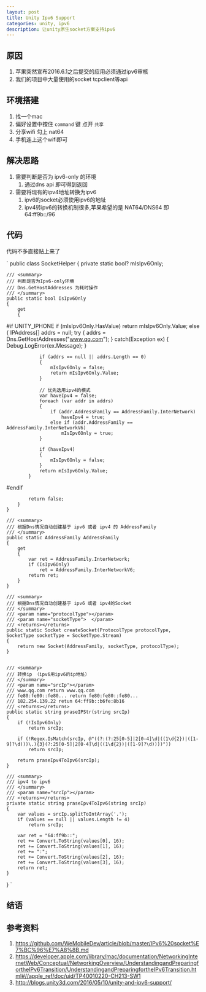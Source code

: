 ```yaml
---
layout: post
title: Unity Ipv6 Support
categories: unity, ipv6
description: 让unity原生socket方案支持ipv6
---
```


## 原因

1. 苹果突然宣布2016.6.1之后提交的应用必须通过ipv6审核
1. 我们的项目中大量使用的socket tcpclient等api

## 环境搭建

1. 找一个mac
1. 偏好设置中按住 `command` 键 点开 `共享`
1. 分享wifi 勾上 nat64
1. 手机连上这个wifi即可

## 解决思路

1. 需要判断是否为 ipv6-only 的环境
    1. 通过dns api 即可得到返回
1. 需要将现有的ipv4地址转换为ipv6
    1. ipv6的socket必须使用ipv6的地址
    1. ipv4转ipv6的转换机制很多,苹果希望的是 NAT64/DNS64 即 64:ff9b::/96

## 代码

代码不多直接贴上来了

`
public class SocketHelper
{
    private static bool? mIsIpv6Only;

    /// <summary>
    /// 判断是否为Ipv6-only环境 
    /// Dns.GetHostAddresses 为耗时操作
    /// </summary>
    public static bool IsIpv6Only
    {
        get
        {
#if UNITY_IPHONE
            if (mIsIpv6Only.HasValue)
                return mIsIpv6Only.Value;
            else
            {
                IPAddress[] addrs = null;
                try
                {
                    addrs = Dns.GetHostAddresses("www.qq.com");
                }
                catch(Exception ex)
                {
                    Debug.LogError(ex.Message);
                }

                if (addrs == null || addrs.Length == 0)
                {
                    mIsIpv6Only = false;
                    return mIsIpv6Only.Value;
                }

                // 优先选用ipv4的模式
                var haveIpv4 = false;
                foreach (var addr in addrs)
                {
                    if (addr.AddressFamily == AddressFamily.InterNetwork)
                        haveIpv4 = true;
                    else if (addr.AddressFamily == AddressFamily.InterNetworkV6)
                        mIsIpv6Only = true;
                }

                if (haveIpv4)
                {
                    mIsIpv6Only = false;
                }
                return mIsIpv6Only.Value;
            }
#endif

            return false;
        }
    }

    /// <summary>
    /// 根据Dns情况自动创建基于 ipv6 或者 ipv4 的 AddressFamily 
    /// </summary>
    public static AddressFamily AddressFamily
    {
        get
        {
            var ret = AddressFamily.InterNetwork;
            if (IsIpv6Only)
                ret = AddressFamily.InterNetworkV6;
            return ret;
        }
    }

    /// <summary>
    /// 根据Dns情况自动创建基于 ipv6 或者 ipv4的Socket 
    /// </summary>
    /// <param name="protocolType"></param>
    /// <param name="socketType">  </param>
    /// <returns></returns>
    public static Socket createSocket(ProtocolType protocolType, SocketType socketType = SocketType.Stream)
    {
        return new Socket(AddressFamily, socketType, protocolType);
    }


    /// <summary>
    /// 转换ip （ipv6用ipv6的ip地址）
    /// </summary>
    /// <param name="srcIp"></param>
    /// www.qq.com return www.qq.com
    /// fe80:fe80::fe80... return fe80:fe80::fe80...
    /// 182.254.139.22 retun 64:ff9b::b6fe:8b16
    /// <returns></returns>
    public static string praseIPStr(string srcIp)
    {
        if (!IsIpv6Only)
            return srcIp;

        if (!Regex.IsMatch(srcIp, @"((?:(?:25[0-5]|2[0-4]\d|((1\d{2})|([1-9]?\d)))\.){3}(?:25[0-5]|2[0-4]\d|((1\d{2})|([1-9]?\d))))"))
            return srcIp;

        return praseIpv4ToIpv6(srcIp);
    }

    /// <summary>
    /// ipv4 to ipv6
    /// </summary>
    /// <param name="srcIp"></param>
    /// <returns></returns>
    private static string praseIpv4ToIpv6(string srcIp)
    {
        var values = srcIp.splitToIntArray('.');
        if (values == null || values.Length != 4)
            return srcIp;

        var ret = "64:ff9b::";
        ret += Convert.ToString(values[0], 16);
        ret += Convert.ToString(values[1], 16);
        ret += ":";
        ret += Convert.ToString(values[2], 16);
        ret += Convert.ToString(values[3], 16);
        return ret;
    }
}
`

## 结语



## 参考资料

1. https://github.com/WeMobileDev/article/blob/master/IPv6%20socket%E7%BC%96%E7%A8%8B.md
1. https://developer.apple.com/library/mac/documentation/NetworkingInternetWeb/Conceptual/NetworkingOverview/UnderstandingandPreparingfortheIPv6Transition/UnderstandingandPreparingfortheIPv6Transition.html#//apple_ref/doc/uid/TP40010220-CH213-SW1
1. http://blogs.unity3d.com/2016/05/10/unity-and-ipv6-support/ 